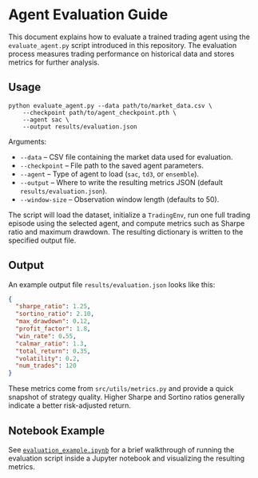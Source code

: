 # Agent Evaluation Guide

This document explains how to evaluate a trained trading agent using the
`evaluate_agent.py` script introduced in this repository. The evaluation
process measures trading performance on historical data and stores metrics
for further analysis.

## Usage

```
python evaluate_agent.py --data path/to/market_data.csv \
    --checkpoint path/to/agent_checkpoint.pth \
    --agent sac \
    --output results/evaluation.json
```

Arguments:
- `--data` – CSV file containing the market data used for evaluation.
- `--checkpoint` – File path to the saved agent parameters.
- `--agent` – Type of agent to load (`sac`, `td3`, or `ensemble`).
- `--output` – Where to write the resulting metrics JSON (default `results/evaluation.json`).
- `--window-size` – Observation window length (defaults to 50).

The script will load the dataset, initialize a `TradingEnv`, run one full
trading episode using the selected agent, and compute metrics such as
Sharpe ratio and maximum drawdown. The resulting dictionary is written to
the specified output file.

## Output

An example output file `results/evaluation.json` looks like this:

```json
{
  "sharpe_ratio": 1.25,
  "sortino_ratio": 2.10,
  "max_drawdown": 0.12,
  "profit_factor": 1.8,
  "win_rate": 0.55,
  "calmar_ratio": 1.3,
  "total_return": 0.35,
  "volatility": 0.2,
  "num_trades": 120
}
```

These metrics come from `src/utils/metrics.py` and provide a quick snapshot
of strategy quality. Higher Sharpe and Sortino ratios generally indicate a
better risk-adjusted return.

## Notebook Example

See [`evaluation_example.ipynb`](../evaluation_example.ipynb) for a brief
walkthrough of running the evaluation script inside a Jupyter notebook and
visualizing the resulting metrics.
